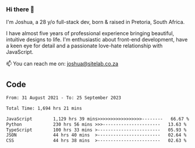 ### Hi there 👋

I'm Joshua, a 28 y/o full-stack dev, born & raised in Pretoria, South Africa. 

I have almost five years of professional experience bringing beautiful, intuitive designs to life. I'm enthusiastic about front-end development, have a keen eye for detail and a passionate love-hate relationship with JavaScript.

📫 You can reach me on: joshua@sitelab.co.za

## **Code**

<!--START_SECTION:waka-->

```txt
From: 31 August 2021 - To: 25 September 2023

Total Time: 1,694 hrs 21 mins

JavaScript        1,129 hrs 39 mins>>>>>>>>>>>>>>>>>--------   66.67 %
Python            230 hrs 56 mins >>>----------------------   13.63 %
TypeScript        100 hrs 33 mins >------------------------   05.93 %
JSON              44 hrs 40 mins  >------------------------   02.64 %
CSS               44 hrs 38 mins  >------------------------   02.63 %
```

<!--END_SECTION:waka-->
